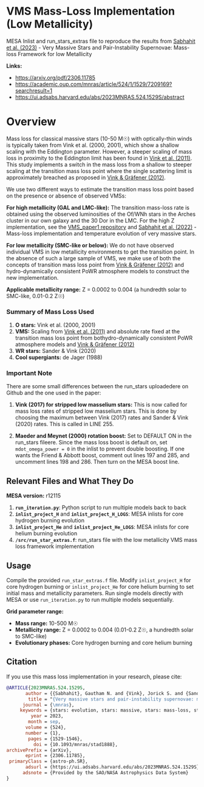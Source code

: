 # VMS Mass-Loss Implementation (Low Metallicity)

MESA Inlist and run_stars_extras file to reproduce the results from [Sabhahit et al. (2023)](https://ui.adsabs.harvard.edu/abs/2023MNRAS.524.1529S/abstract) - Very Massive Stars and Pair-Instability Supernovae: Mass-loss Framework for low Metallicity

**Links:**
- https://arxiv.org/pdf/2306.11785
- https://academic.oup.com/mnras/article/524/1/1529/7209169?searchresult=1
- https://ui.adsabs.harvard.edu/abs/2023MNRAS.524.1529S/abstract

# Overview

Mass loss for classical massive stars (10-50 M☉) with optically-thin winds is typically taken from Vink et al. (2000, 2001), which show a shallow scaling with the Eddington parameter. However, a steeper scaling of mass loss in proximity to the Eddington limit has been found in [Vink et al. (2011)](https://ui.adsabs.harvard.edu/abs/2011A%26A...531A.132V/abstract). This study implements a switch in the mass loss from a shallow to steeper scaling at the transition mass loss point where the single scattering limit is approximately breached as proposed in [Vink & Gräfener (2012)](https://ui.adsabs.harvard.edu/abs/2012ApJ...751L..34V/abstract).

We use two different ways to estimate the transition mass loss point based on the presence or absence of observed VMSs:

**For high metallicity (GAL and LMC-like):** The transition mass-loss rate is obtained using the observed luminosities of the Of/WNh stars in the Arches cluster in our own galaxy and the 30 Dor in the LMC. For the high Z implementation, see the [VMS_paper1 repository](https://github.com/Apophis-1/VMS_Paper1) and [Sabhahit et al. (2022)](https://ui.adsabs.harvard.edu/abs/2022MNRAS.514.3736S/abstract) - Mass-loss implementation and temperature evolution of very massive stars.

**For low metallicity (SMC-like or below):** We do not have observed individual VMS in low metallicity environments to get the transition point. In the absence of such a large sample of VMS, we make use of both the concepts of transition mass loss point from [Vink & Gräfener (2012)](https://ui.adsabs.harvard.edu/abs/2012ApJ...751L..34V/abstract) and hydro-dynamically consistent PoWR atmosphere models to construct the new implementation.

**Applicable metallicity range:** Z = 0.0002 to 0.004 (a hundredth solar to SMC-like, 0.01-0.2 Z☉)

### Summary of Mass Loss Used

1. **O stars:** Vink et al. (2000, 2001)
2. **VMS:** Scaling from [Vink et al. (2011)](https://ui.adsabs.harvard.edu/abs/2011A%26A...531A.132V/abstract) and absolute rate fixed at the transition mass loss point from bothydro-dynamically consistent PoWR atmosphere models and [Vink & Gräfener (2012)](https://ui.adsabs.harvard.edu/abs/2012ApJ...751L..34V/abstract)
3. **WR stars:** Sander & Vink (2020)
4. **Cool supergiants:** de Jager (1988)

### Important Note

There are some small differences between the run_stars uploadedere on Github and the one used in the paper:

1. **Vink (2017) for stripped low masselium stars:** This is now called for mass loss rates of stripped low masselium stars. This is done by choosing the maximum between Vink (2017) rates and Sander & Vink (2020) rates. This is called in LINE 255.

2. **Maeder and Meynet (2000) rotation boost:** Set to DEFAULT ON in the run_stars fileere. Since the mass loss boost is default on, set `mdot_omega_power = 0` in the inlist to prevent double boosting. If one wants the Friend & Abbott boost, comment out lines 197 and 285, and uncomment lines 198 and 286. Then turn on the MESA boost line.

## Relevant Files and What They Do

**MESA version:** r12115

1. **`run_iteration.py`**: Python script to run multiple models back to back
2. **`inlist_project_H`** and **`inlist_project_H_LOGS`**: MESA inlists for core hydrogen burning evolution
3. **`inlist_project_He`** and **`inlist_project_He_LOGS`**: MESA inlists for core helium burning evolution
4. **`/src/run_star_extras.f`**: run_stars file with the low metallicity VMS mass loss framework implementation

## Usage

Compile the provided `run_star_extras.f` file. Modify `inlist_project_H` for core hydrogen burning or `inlist_project_He` for core helium burning to set initial mass and metallicity parameters. Run single models directly with MESA or use `run_iteration.py` to run multiple models sequentially.

**Grid parameter range:**
- **Mass range:** 10-500 M☉
- **Metallicity range:** Z = 0.0002 to 0.004 (0.01-0.2 Z☉, a hundredth solar to SMC-like)
- **Evolutionary phases:** Core hydrogen burning and core helium burning
  
## Citation

If you use this mass loss implementation in your research, please cite:
```bibtex
@ARTICLE{2023MNRAS.524.1529S,
       author = {{Sabhahit}, Gautham N. and {Vink}, Jorick S. and {Sander}, Andreas A.~C. and {Higgins}, Erin R.},
        title = "{Very massive stars and pair-instability supernovae: mass-loss framework for low metallicity}",
      journal = {\mnras},
     keywords = {stars: evolution, stars: massive, stars: mass-loss, stars: winds, outflows, Astrophysics - Solar and Stellar Astrophysics, Astrophysics - Astrophysics of Galaxies, Astrophysics - High Energy Astrophysical Phenomena},
         year = 2023,
        month = sep,
       volume = {524},
       number = {1},
        pages = {1529-1546},
          doi = {10.1093/mnras/stad1888},
archivePrefix = {arXiv},
       eprint = {2306.11785},
 primaryClass = {astro-ph.SR},
       adsurl = {https://ui.adsabs.harvard.edu/abs/2023MNRAS.524.1529S},
      adsnote = {Provided by the SAO/NASA Astrophysics Data System}
}

